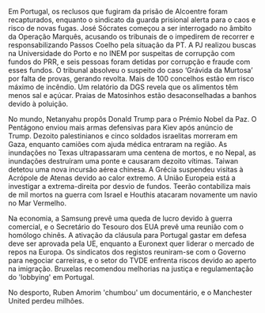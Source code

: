 Em Portugal, os reclusos que fugiram da prisão de Alcoentre foram recapturados, enquanto o sindicato da guarda prisional alerta para o caos e risco de novas fugas. José Sócrates começou a ser interrogado no âmbito da Operação Marquês, acusando os tribunais de o impedirem de recorrer e responsabilizando Passos Coelho pela situação da PT. A PJ realizou buscas na Universidade do Porto e no INEM por suspeitas de corrupção com fundos do PRR, e seis pessoas foram detidas por corrupção e fraude com esses fundos. O tribunal absolveu o suspeito do caso ‘Grávida da Murtosa’ por falta de provas, gerando revolta. Mais de 100 concelhos estão em risco máximo de incêndio. Um relatório da DGS revela que os alimentos têm menos sal e açúcar. Praias de Matosinhos estão desaconselhadas a banhos devido à poluição.

No mundo, Netanyahu propôs Donald Trump para o Prémio Nobel da Paz. O Pentágono enviou mais armas defensivas para Kiev após anúncio de Trump. Dezoito palestinianos e cinco soldados israelitas morreram em Gaza, enquanto camiões com ajuda médica entraram na região. As inundações no Texas ultrapassaram uma centena de mortos, e no Nepal, as inundações destruíram uma ponte e causaram dezoito vítimas. Taiwan detetou uma nova incursão aérea chinesa. A Grécia suspendeu visitas à Acrópole de Atenas devido ao calor extremo. A União Europeia está a investigar a extrema-direita por desvio de fundos. Teerão contabiliza mais de mil mortos na guerra com Israel e Houthis atacaram novamente um navio no Mar Vermelho.

Na economia, a Samsung prevê uma queda de lucro devido à guerra comercial, e o Secretário do Tesouro dos EUA prevê uma reunião com o homólogo chinês. A ativação da cláusula para Portugal gastar em defesa deve ser aprovada pela UE, enquanto a Euronext quer liderar o mercado de repos na Europa. Os sindicatos dos registos reuniram-se com o Governo para negociar carreiras, e o setor do TVDE enfrenta riscos devido ao aperto na imigração. Bruxelas recomendou melhorias na justiça e regulamentação do 'lobbying' em Portugal.

No desporto, Ruben Amorim 'chumbou' um documentário, e o Manchester United perdeu milhões.